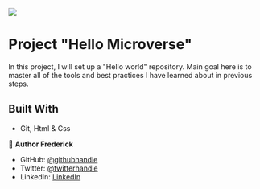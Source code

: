 ![](https://img.shields.io/badge/Microverse-blueviolet)

# Project "Hello Microverse"

In this project, I will set up a "Hello world" repository. Main goal here is to master all of the tools and best practices I have learned about in previous steps.


## Built With

- Git, Html & Css


👤 **Author Frederick**

- GitHub: [@githubhandle](https://github.com/githubhandle)
- Twitter: [@twitterhandle](https://twitter.com/twitterhandle)
- LinkedIn: [LinkedIn](https://linkedin.com/in/linkedinhandle)

